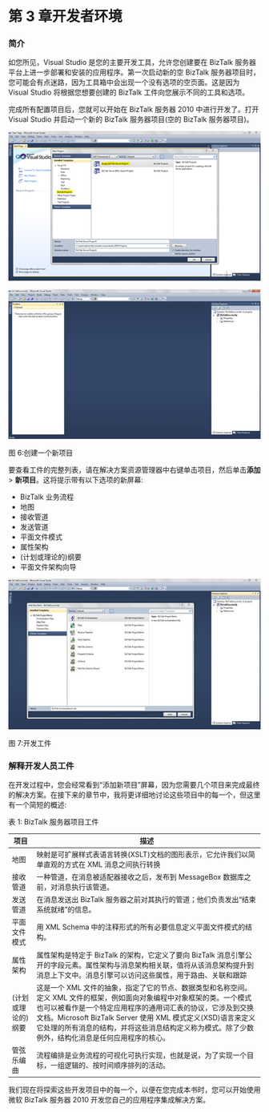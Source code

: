 # 第 3 章开发者环境

### 简介

如您所见，Visual Studio 是您的主要开发工具，允许您创建要在 BizTalk 服务器平台上进一步部署和安装的应用程序。第一次启动新的空 BizTalk 服务器项目时，您可能会有点迷路，因为工具箱中会出现一个没有选项的空页面。这是因为 Visual Studio 将根据您想要创建的 BizTalk 工件向您展示不同的工具和选项。

完成所有配置项目后，您就可以开始在 BizTalk 服务器 2010 中进行开发了。打开 Visual Studio 并启动一个新的 BizTalk 服务器项目(空的 BizTalk 服务器项目)。

![](img/image007.png)

![](img/image008.jpg)

图 6:创建一个新项目

要查看工件的完整列表，请在解决方案资源管理器中右键单击项目，然后单击**添加** > **新项目**。这将提示带有以下选项的新屏幕:

*   BizTalk 业务流程
*   地图
*   接收管道
*   发送管道
*   平面文件模式
*   属性架构
*   (计划或理论的)纲要
*   平面文件架构向导

![](img/image009.jpg)

图 7:开发工件

### 解释开发人员工件

在开发过程中，您会经常看到“添加新项目”屏幕，因为您需要几个项目来完成最终的解决方案。在接下来的章节中，我将更详细地讨论这些项目中的每一个，但这里有一个简短的概述:

表 1: BizTalk 服务器项目工件

| 项目 | 描述 |
| --- | --- |
| 地图 | 映射是可扩展样式表语言转换(XSLT)文档的图形表示，它允许我们以简单直观的方式在 XML 消息之间执行转换 |
| 接收管道 | 一种管道，在消息被适配器接收之后，发布到 MessageBox 数据库之前，对消息执行该管道。 |
| 发送管道 | 在消息发送出 BizTalk 服务器之前对其执行的管道；他们负责发出“结束系统就绪”的信息。 |
| 平面文件模式 | 用 XML Schema 中的注释形式的所有必要信息定义平面文件模式的结构。 |
| 属性架构 | 属性架构是特定于 BizTalk 的架构，它定义了要向 BizTalk 消息引擎公开的字段元素。属性架构与消息架构相关联，值将从该消息架构提升到消息上下文中。消息引擎可以访问这些属性，用于路由、关联和跟踪 |
| (计划或理论的)纲要 | 这是一个 XML 文件的抽象，指定了它的节点、数据类型和名称空间。定义 XML 文件的框架，例如面向对象编程中对象框架的类。一个模式也可以被看作是一个特定应用程序的通用词汇表的协议，它涉及到交换文档。Microsoft BizTalk Server 使用 XML 模式定义(XSD)语言来定义它处理的所有消息的结构，并将这些消息结构定义称为模式。除了少数例外，结构化消息是任何应用程序的核心。 |
| 管弦乐编曲 | 流程编排是业务流程的可视化可执行实现，也就是说，为了实现一个目标，一组逻辑的、按时间顺序排列的活动。 |

我们现在将探索这些开发项目中的每一个，以便在您完成本书时，您可以开始使用微软 BizTalk 服务器 2010 开发您自己的应用程序集成解决方案。